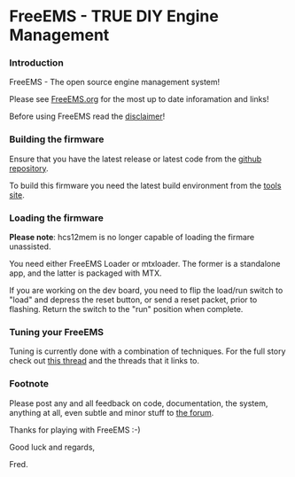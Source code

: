 # FreeEMS - TRUE DIY Engine Management

### Introduction

FreeEMS - The open source engine management system!

Please see [FreeEMS.org](http://freeems.org) for the most up to date inforamation and links!

Before using FreeEMS read the [disclaimer](http://www.diyefi.org/disclaimer.htm)!

### Building the firmware

Ensure that you have the latest release or latest code from the [github repository](http://github.com/fredcooke/freeems-vanilla).

To build this firmware you need the latest build environment from the [tools site](http://tools.diyefi.org).

### Loading the firmware

**Please note**: hcs12mem is no longer capable of loading the firmare unassisted.

You need either FreeEMS Loader or mtxloader. The former is a standalone app,
and the latter is packaged with MTX.

If you are working on the dev board, you need to flip the load/run switch
to "load" and depress the reset button, or send a reset packet, prior to
flashing.  Return the switch to the "run" position when complete.

### Tuning your FreeEMS

Tuning is currently done with a combination of techniques. For the full story
check out [this thread](http://forum.diyefi.org/viewtopic.php?f=54&t=1166)
and the threads that it links to.

### Footnote

Please post any and all feedback on code, documentation, the system, anything
at all, even subtle and minor stuff to [the forum](http://forum.diyefi.org).

Thanks for playing with FreeEMS :-)

Good luck and regards,

Fred.

